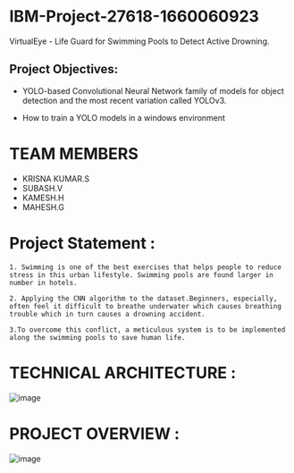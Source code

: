 # IBM-Project-27618-1660060923
VirtualEye - Life Guard for Swimming Pools to Detect Active Drowning.
## Project Objectives:  

- YOLO-based Convolutional Neural Network family of models for object detection and the most recent variation called YOLOv3.

- How to train a YOLO models in a windows environment
# TEAM MEMBERS
- KRISNA KUMAR.S
- SUBASH.V
- KAMESH.H
- MAHESH.G

# Project Statement :

    1. Swimming is one of the best exercises that helps people to reduce stress in this urban lifestyle. Swimming pools are found larger in number in hotels.

    2. Applying the CNN algorithm to the dataset.Beginners, especially, often feel it difficult to breathe underwater which causes breathing trouble which in turn causes a drowning accident.

    3.To overcome this conflict, a meticulous system is to be implemented along the swimming pools to save human life.
    
# TECHNICAL ARCHITECTURE :
![image](https://user-images.githubusercontent.com/100918407/203212474-81d7f0f2-69ee-4c31-8601-03e38de9a38b.png)
# PROJECT OVERVIEW :
![image](https://user-images.githubusercontent.com/100918407/203212662-2407a2ff-8d56-4c38-989c-9dcb04d01473.png)

